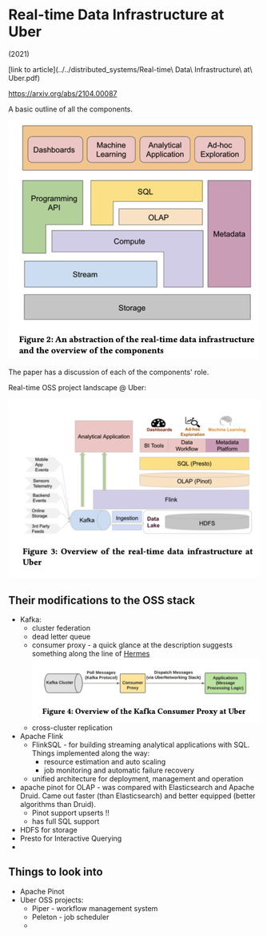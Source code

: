 # Real-time Data Infrastructure at Uber 

(2021)

[link to article](../../distributed_systems/Real-time\ Data\ Infrastructure\ at\ Uber.pdf)

https://arxiv.org/abs/2104.00087


A basic outline of all the components.

![](../../attachments/2021-05-05-00-51-29.png)

The paper has a discussion of each of the components' role.

Real-time OSS project landscape @ Uber:

![](../../attachments/2021-05-05-00-53-53.png)

## Their modifications to the OSS stack

* Kafka:
  * cluster federation
  *  dead letter queue
  *  consumer proxy - a quick glance at the description suggests something along the line of [Hermes](https://github.com/allegro/hermes)
  ![](../../attachments/2021-05-05-00-56-58.png)
  * cross-cluster replication
* Apache Flink
  * FlinkSQL - for building streaming analytical applications with SQL. Things implemented along the way:
    * resource estimation and auto scaling
    * job monitoring and automatic failure recovery
  * unified architecture for deployment, management and operation
* apache pinot for OLAP - was compared with Elasticsearch and Apache Druid. Came out faster (than Elasticsearch) and better equipped (better algorithms than Druid).
  * Pinot support upserts !!
  * has full SQL support
* HDFS for storage
* Presto for Interactive Querying
* 



## Things to look into

* Apache Pinot
* Uber OSS projects:
  * Piper - workflow management system
  * Peleton - job scheduler
  * 